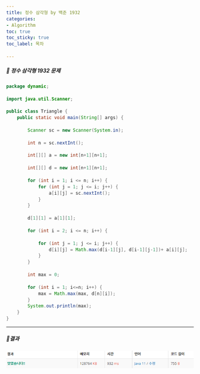 ```yaml
---
title: 정수 삼각형 by 백준 1932
categories:
- Algorithm
toc: true
toc_sticky: true
toc_label: 목차

---
```




 

##### 🔗 정수 삼각형 1932 문제 

```java
package dynamic;

import java.util.Scanner;

public class Triangle {
    public static void main(String[] args) {

        Scanner sc = new Scanner(System.in);

        int n = sc.nextInt();

        int[][] a = new int[n+1][n+1];

        int[][] d = new int[n+1][n+1];

        for (int i = 1; i <= n; i++) {
            for (int j = 1; j <= i; j++) {
                a[i][j] = sc.nextInt();
            }
        }

        d[1][1] = a[1][1];

        for (int i = 2; i <= n; i++) {

            for (int j = 1; j <= i; j++) {
                d[i][j] = Math.max(d[i-1][j], d[i-1][j-1])+ a[i][j];
            }
        }

        int max = 0;

        for (int i = 1; i<=n; i++) {
            max = Math.max(max, d[n][i]);
        }
        System.out.println(max);
    }
}
```



<hr>


##### 💎결과 

![image-20220224230325085](../../assets/images/2022-02-24-triangle/image-20220224230325085.png)
